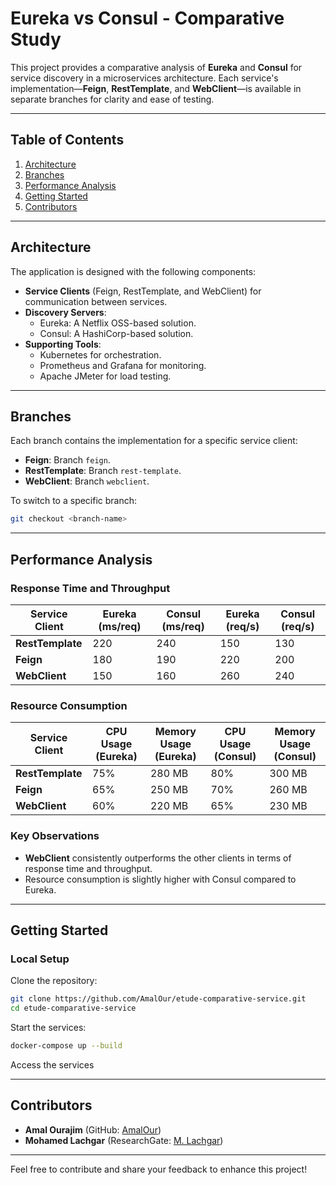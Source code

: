 # Eureka vs Consul - Comparative Study  

This project provides a comparative analysis of **Eureka** and **Consul** for service discovery in a microservices architecture. Each service's implementation—**Feign**, **RestTemplate**, and **WebClient**—is available in separate branches for clarity and ease of testing.  


---

## Table of Contents  
1. [Architecture](#architecture)  
2. [Branches](#branches)  
3. [Performance Analysis](#performance-analysis)  
4. [Getting Started](#getting-started)  
5. [Contributors](#contributors)  

---

## Architecture  


The application is designed with the following components:  
- **Service Clients** (Feign, RestTemplate, and WebClient) for communication between services.  
- **Discovery Servers**:  
  - Eureka: A Netflix OSS-based solution.  
  - Consul: A HashiCorp-based solution.  
- **Supporting Tools**:  
  - Kubernetes for orchestration.  
  - Prometheus and Grafana for monitoring.  
  - Apache JMeter for load testing.  

---

## Branches  

Each branch contains the implementation for a specific service client:  
- **Feign**: Branch `feign`.  
- **RestTemplate**: Branch `rest-template`.  
- **WebClient**: Branch `webclient`.  

To switch to a specific branch:  
```bash  
git checkout <branch-name>  
```  

---

## Performance Analysis  

### Response Time and Throughput  

| **Service Client** | **Eureka (ms/req)** | **Consul (ms/req)** | **Eureka (req/s)** | **Consul (req/s)** |  
|---------------------|---------------------|---------------------|---------------------|---------------------|  
| **RestTemplate**   | 220                 | 240                 | 150                 | 130                 |  
| **Feign**          | 180                 | 190                 | 220                 | 200                 |  
| **WebClient**      | 150                 | 160                 | 260                 | 240                 |  

### Resource Consumption  

| **Service Client** | **CPU Usage (Eureka)** | **Memory Usage (Eureka)** | **CPU Usage (Consul)** | **Memory Usage (Consul)** |  
|---------------------|-----------------------|---------------------------|-----------------------|---------------------------|  
| **RestTemplate**   | 75%                   | 280 MB                    | 80%                   | 300 MB                    |  
| **Feign**          | 65%                   | 250 MB                    | 70%                   | 260 MB                    |  
| **WebClient**      | 60%                   | 220 MB                    | 65%                   | 230 MB                    |  

### Key Observations  
- **WebClient** consistently outperforms the other clients in terms of response time and throughput.  
- Resource consumption is slightly higher with Consul compared to Eureka.  

---

## Getting Started  

### Local Setup  
Clone the repository:  
```bash  
git clone https://github.com/AmalOur/etude-comparative-service.git  
cd etude-comparative-service  
```  

Start the services:  
```bash  
docker-compose up --build  
```  

Access the services  

---

## Contributors  

- **Amal Ourajim** (GitHub: [AmalOur](https://github.com/AmalOur))  
- **Mohamed Lachgar** (ResearchGate: [M. Lachgar](https://www.researchgate.net/profile/Mohamed-Lachgar))  

---

Feel free to contribute and share your feedback to enhance this project!